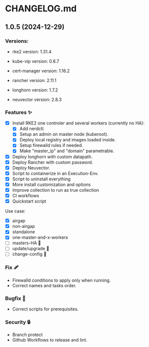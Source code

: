 # CHANGELOG.md

<!-- Release -->
## 1.0.5 (2024-12-29)

### Versions:

- rke2 version: 1.31.4

- kube-vip version: 0.8.7

- cert-manager version: 1.16.2

- rancher version: 2.11.1

- longhorn version: 1.7.2
  
- neuvector version: 2.8.3

<!-- End Release -->

<!-- Features -->
### Features ✨
  - [x] Install RKE2 one controler and several workers (currently no HA):
    - [x] Add nerdctl.
    - [x] Setup an admin on master node (kuberoot).
    - [x] Deploy local registry and images loaded inside.
    - [x] Setup firewalld rules if needed.
    - [x] Make "master_ip" and "domain" parametrable.
  - [x] Deploy longhorn with custom datapath.
  - [x] Deploy Rancher with custom password.
  - [x] Deploy Neuvector.
  - [x] Script to containerize in an Execution-Env.
  - [x] Script to uninstall everything
  - [x] More install customization and options
  - [x] Improve collection to run as true collection
  - [x] CI workflows
  - [x] Quickstart script

Use case:
  - [x] airgap
  - [x] non-airgap
  - [x] standalone
  - [x] one-master-and-x-workers
  - [ ] masters-HA 🚧
  - [ ] update/upgrade 🚧
  - [ ] change-config 🚧
<!-- End Features -->

<!-- Fix -->
### Fix 🩹
  - Firewalld conditions to apply only when running.
  - Correct names and tasks order.
<!-- End Fix -->

<!-- Bugfix -->
### Bugfix 🐞
  - Correct scripts for prerequisites.
<!-- End Bugfix -->

<!-- Security -->
### Security 🔒️
  - Branch protect
  - Github Workflows to release and lint.
<!-- End Security -->

